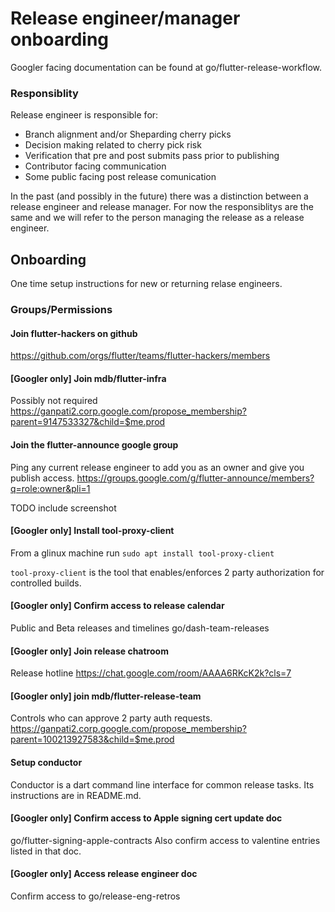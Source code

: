 # Release engineer/manager onboarding

Googler facing documentation can be found at go/flutter-release-workflow.

### Responsiblity

Release engineer is responsible for:
* Branch alignment and/or Sheparding cherry picks
* Decision making related to cherry pick risk
* Verification that pre and post submits pass prior to publishing
* Contributor facing communication
* Some public facing post release comunication

In the past (and possibly in the future) there was a distinction between a release engineer and release manager.
For now the responsiblitys are the same and we will refer to the person managing the release as a release engineer.

## Onboarding
One time setup instructions for new or returning relase engineers.

### Groups/Permissions

#### Join flutter-hackers on github
https://github.com/orgs/flutter/teams/flutter-hackers/members

#### [Googler only] Join mdb/flutter-infra
Possibly not required
https://ganpati2.corp.google.com/propose_membership?parent=9147533327&child=$me.prod

#### Join the flutter-announce google group
Ping any current release engineer to add you as an owner and give you publish access.
https://groups.google.com/g/flutter-announce/members?q=role:owner&pli=1

TODO include screenshot

#### [Googler only] Install tool-proxy-client
From a glinux machine run
`sudo apt install tool-proxy-client`

`tool-proxy-client` is the tool that enables/enforces 2 party authorization for controlled builds.

#### [Googler only] Confirm access to release calendar
Public and Beta releases and timelines
go/dash-team-releases

#### [Googler only] Join release chatroom
Release hotline https://chat.google.com/room/AAAA6RKcK2k?cls=7

#### [Googler only] join mdb/flutter-release-team
Controls who can approve 2 party auth requests.
https://ganpati2.corp.google.com/propose_membership?parent=100213927583&child=$me.prod

#### Setup conductor
Conductor is a dart command line interface for common release tasks.
Its instructions are in README.md.


#### [Googler only] Confirm access to Apple signing cert update doc
go/flutter-signing-apple-contracts
Also confirm access to valentine entries listed in that doc.

#### [Googler only] Access release engineer doc
Confirm access to go/release-eng-retros

